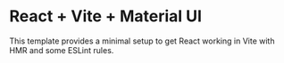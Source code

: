 # React + Vite + Material UI

This template provides a minimal setup to get React working in Vite with HMR and some ESLint rules.
